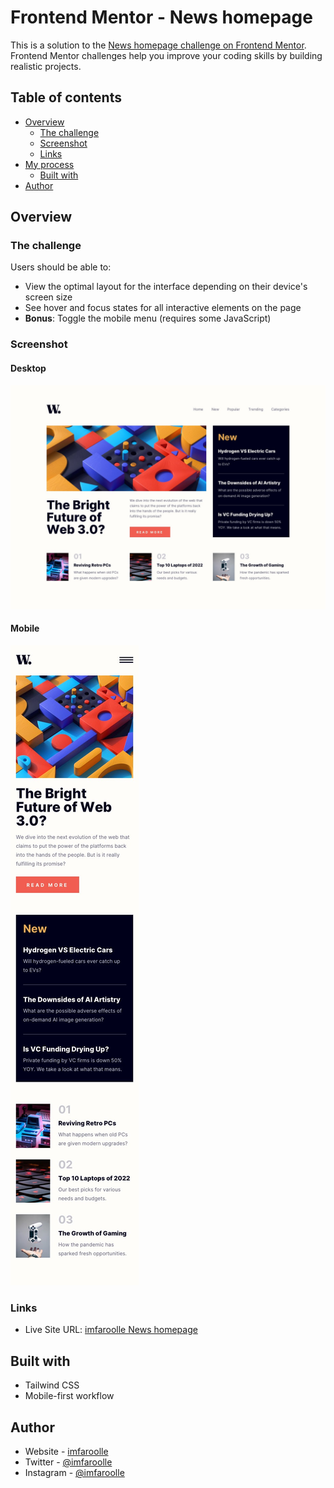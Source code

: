# Frontend Mentor - News homepage

This is a solution to the [News homepage challenge on Frontend Mentor](https://www.frontendmentor.io/challenges/news-homepage-H6SWTa1MFl). Frontend Mentor challenges help you improve your coding skills by building realistic projects. 

## Table of contents

- [Overview](#overview)
  - [The challenge](#the-challenge)
  - [Screenshot](#screenshot)
  - [Links](#links)
- [My process](#my-process)
  - [Built with](#built-with)
- [Author](#author)

## Overview

### The challenge

Users should be able to:

- View the optimal layout for the interface depending on their device's screen size
- See hover and focus states for all interactive elements on the page
- **Bonus**: Toggle the mobile menu (requires some JavaScript)

### Screenshot

#### Desktop
![](./screenshots/desktop.jpg)

#### Mobile
![](./screenshots/mobile.jpg)

### Links

- Live Site URL: [imfaroolle News homepage](https://imfaroolle-news-homepage.netlify.app/)

## Built with

- Tailwind CSS
- Mobile-first workflow

## Author

- Website - [imfaroolle](https://www.imfaroolle.com/)
- Twitter - [@imfaroolle](https://twitter.com/imfaroolle)
- Instagram - [@imfaroolle](https://www.instagram.com/imfaroolle/)